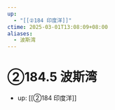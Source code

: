 ```yaml
---
up:
  - "[[②184 印度洋]]"
ctime: 2025-03-01T13:08:09+08:00
aliases:
  - 波斯湾
---
```


# ②184.5 波斯湾

- up: [[②184 印度洋]]

